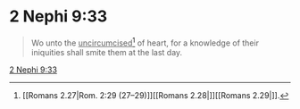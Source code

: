 # 2 Nephi 9:33

> Wo unto the <u>uncircumcised</u>[^a] of heart, for a knowledge of their iniquities shall smite them at the last day.

[2 Nephi 9:33](https://www.churchofjesuschrist.org/study/scriptures/bofm/2-ne/9?lang=eng&id=p33#p33)


[^a]: [[Romans 2.27|Rom. 2:29 (27–29)]][[Romans 2.28|]][[Romans 2.29|]].  
